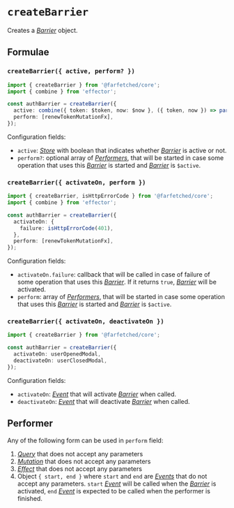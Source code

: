 # `createBarrier` <Badge type="tip" text="since v0.11" />

Creates a [_Barrier_](/api/primitives/barrier) object.

## Formulae

### `createBarrier({ active, perform? })`

```ts
import { createBarrier } from '@farfetched/core';
import { combine } from 'effector';

const authBarrier = createBarrier({
  active: combine({ token: $token, now: $now }, ({ token, now }) => parseToken(token.exp) > now),
  perform: [renewTokenMutationFx],
});
```

Configuration fields:

- `active`: [_Store_](https://effector.dev/en/api/effector/store/) with boolean that indicates whether [_Barrier_](/api/primitives/barrier) is active or not.
- `perform?`: optional array of [_Performers_](#performer), that will be started in case some operation that uses this [_Barrier_](/api/primitives/barrier) is started and [_Barrier_](/api/primitives/barrier) is `$active`.

### `createBarrier({ activateOn, perform })`

```ts
import { createBarrier, isHttpErrorCode } from '@farfetched/core';
import { combine } from 'effector';

const authBarrier = createBarrier({
  activateOn: {
    failure: isHttpErrorCode(401),
  },
  perform: [renewTokenMutationFx],
});
```

Configuration fields:

- `activateOn.failure`: callback that will be called in case of failure of some operation that uses this [_Barrier_](/api/primitives/barrier). If it returns `true`, [_Barrier_](/api/primitives/barrier) will be activated.
- `perform`: array of [_Performers_](#performer), that will be started in case some operation that uses this [_Barrier_](/api/primitives/barrier) is started and [_Barrier_](/api/primitives/barrier) is `$active`.

### `createBarrier({ activateOn, deactivateOn })`

```ts
import { createBarrier } from '@farfetched/core';

const authBarrier = createBarrier({
  activateOn: userOpenedModal,
  deactivateOn: userClosedModal,
});
```

Configuration fields:

- `activateOn`: [_Event_](https://effector.dev/en/api/effector/event/) that will activate [_Barrier_](/api/primitives/barrier) when called.
- `deactivateOn`: [_Event_](https://effector.dev/en/api/effector/event/) that will deactivate [_Barrier_](/api/primitives/barrier) when called.

## Performer

Any of the following form can be used in `perform` field:

1. [_Query_](/api/primitives/query) that does not accept any parameters
2. [_Mutation_](/api/primitives/mutation) that does not accept any parameters
3. [_Effect_](https://effector.dev/en/api/effector/effect/) that does not accept any parameters
4. Object `{ start, end }` where `start` and `end` are [_Events_](https://effector.dev/en/api/effector/event/) that do not accept any parameters. `start` [_Event_](https://effector.dev/en/api/effector/event/) will be called when the [_Barrier_](/api/primitives/barrier) is activated, `end` [_Event_](https://effector.dev/en/api/effector/event/) is expected to be called when the performer is finished.
